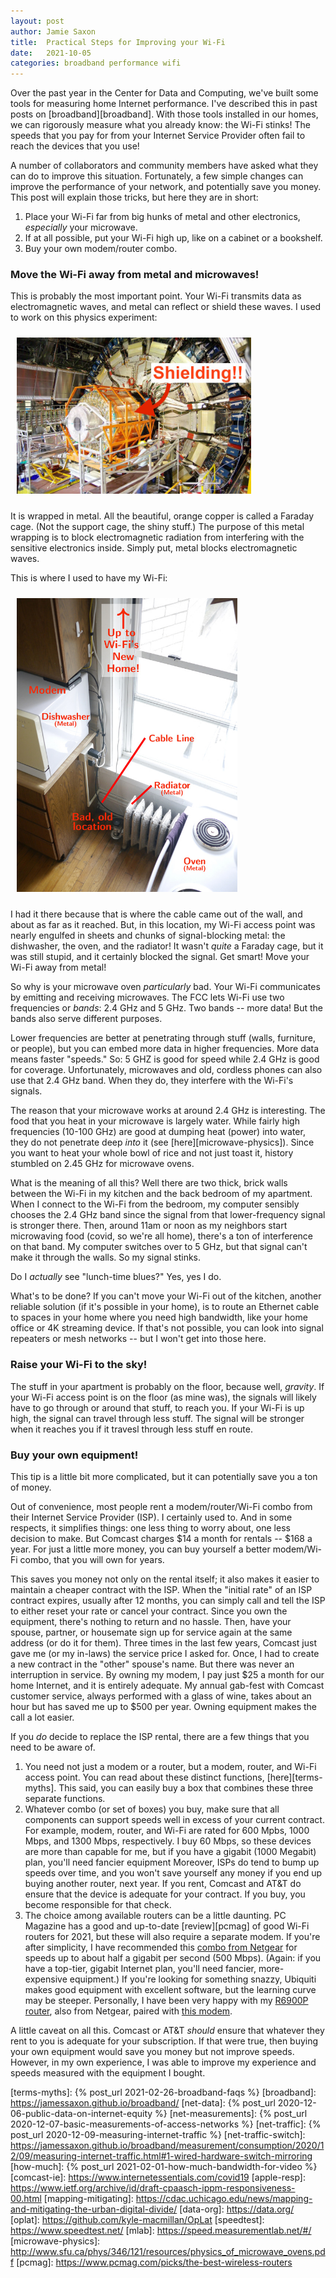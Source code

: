 ```yaml
---
layout: post
author: Jamie Saxon
title:  Practical Steps for Improving your Wi-Fi
date:   2021-10-05
categories: broadband performance wifi
---
```


Over the past year in the Center for Data and Computing, 
  we've built some tools for measuring home Internet performance.
I've described this in past posts on [broadband][broadband].
With those tools installed in our homes,
  we can rigorously measure what you already know:
  the Wi-Fi stinks!
The speeds that you pay for from your Internet Service Provider
  often fail to reach the devices that you use!

A number of collaborators and community members have asked
  what they can do to improve this situation.
Fortunately, a few simple changes
  can improve the performance of your network,
  and potentially save you money.
This post will explain those tricks,
  but here they are in short:

1. Place your Wi-Fi far from big hunks of metal and other electronics, _especially_ your microwave.
2. If at all possible, put your Wi-Fi high up, like on a cabinet or a bookshelf.
3. Buy your own modem/router combo.

### Move the Wi-Fi away from metal and microwaves!

This is probably the most important point.
Your Wi-Fi transmits data as electromagnetic waves,
  and metal can reflect or shield these waves.
I used to work on this physics experiment:

<img src="/assets/img/trt_annotated.jpg" alt="Transition Radiation Tracker" style="padding:10px" height=250px class=center />

It is wrapped in metal.
All the beautiful, orange copper is called a Faraday cage.
(Not the support cage, the shiny stuff.)
The purpose of this metal wrapping 
  is to block electromagnetic radiation
  from interfering with the sensitive electronics inside.
Simply put, metal blocks electromagnetic waves.

This is where I used to have my Wi-Fi:

<img src="/assets/img/wifi_placement.jpg" alt="Old placement" style="padding:10px" height=470px class=center />

I had it there because that is where the cable came out of the wall,
  and about as far as it reached.
But, in this location, my Wi-Fi access point
  was nearly engulfed in sheets and chunks of signal-blocking metal:
  the dishwasher, the oven, and the radiator!
It wasn't _quite_ a Faraday cage, but it was still stupid,
  and it certainly blocked the signal.
Get smart!  Move your Wi-Fi away from metal!

So why is your microwave oven _particularly_ bad.
Your Wi-Fi communicates by emitting and receiving microwaves.
The FCC lets Wi-Fi use two frequencies or _bands_:
  2.4&nbsp;GHz and 5&nbsp;GHz.
Two bands -- more data!
But the bands also serve different purposes.

Lower frequencies are better at penetrating through stuff
  (walls, furniture, or people),
  but you can embed more data in higher frequencies.
More data means faster "speeds."
So: 5&nbsp;GHZ is good for speed
  while 2.4&nbsp;GHz is good for coverage.
Unfortunately,
  microwaves and old, cordless phones 
  can also use that 2.4&nbsp;GHz band.
When they do, they interfere with the Wi-Fi's signals.

The reason that your 
  microwave works at around 2.4 GHz is interesting.
The food that you heat in your microwave is largely water.
While fairly high frequencies (10-100&nbsp;GHz)
  are good at dumping heat (power) into water,
  they do not penetrate deep _into_ it (see [here][microwave-physics]).
Since you want to heat your whole bowl of rice
  and not just toast it,
  history stumbled on 2.45&nbsp;GHz for microwave ovens.

What is the meaning of all this?
Well there are two thick, brick walls
  between the Wi-Fi in my kitchen
  and the back bedroom of my apartment.
When I connect to the Wi-Fi from the bedroom,
  my computer sensibly chooses the 2.4&nbsp;GHz band 
  since the signal from that lower-frequency signal
  is stronger there.
Then, around 11am or noon
  as my neighbors start microwaving food (covid, so we're all home),
  there's a ton of interference on that band.
My computer switches over to 5&nbsp;GHz, 
  but that signal can't make it through the walls.
So my signal stinks.

Do I _actually_ see "lunch-time blues?"
Yes, yes I do.

What's to be done?
If you can't move your Wi-Fi out of the kitchen,
  another reliable solution
  (if it's possible in your home),
  is to route an Ethernet cable to spaces
    in your home where you need high bandwidth,
    like your home office or 4K streaming device.
If that's not possible, you can look
  into signal repeaters or mesh networks -- 
  but I won't get into those here.

### Raise your Wi-Fi to the sky!

The stuff in your apartment is probably on the floor,
  because well, _gravity_.
If your Wi-Fi access point is on the floor (as mine was),
  the signals will likely have to go through or around that stuff,
  to reach you.
If your Wi-Fi is up high, 
  the signal can travel through less stuff.
The signal will be stronger when it reaches you
  if it travesl through less stuff en route.

### Buy your own equipment!

This tip is a little bit more complicated,
  but it can potentially save you a ton of money.

Out of convenience,
  most people rent a modem/router/Wi-Fi combo
  from their Internet Service Provider (ISP).
I certainly used to.
And in some respects, it simplifies things:
  one less thing to worry about,
  one less decision to make.
But Comcast charges $14 a month for rentals -- $168 a year.
For just a little more money, 
  you can buy yourself a better modem/Wi-Fi combo, 
  that you will own for years.

This saves you money not only on the rental itself;
  it also makes it easier to maintain a cheaper contract with the ISP.
When the "initial rate" of an ISP contract expires,
  usually after 12 months,
  you can simply call and tell the ISP
  to either reset your rate or cancel your contract.
Since you own the equipment,
  there's nothing to return and no hassle.
Then, have your spouse, partner, or housemate 
  sign up for service again at the same address
  (or do it for them).
Three times in the last few years,
  Comcast just gave me (or my in-laws) the service price I asked for.
Once, 
  I had to create a new contract in the "other" spouse's name.
But there was never an interruption in service.
By owning my modem, I pay just $25 a month
  for our home Internet, and it is entirely adequate.
My annual gab-fest with Comcast customer service,
  always performed with a glass of wine,
  takes about an hour but has saved me up to $500 per year.
Owning equipment makes the call a lot easier.

If you _do_ decide to replace the ISP rental,
  there are a few things that you need to be aware of.
1. You need not just a modem or a router,
     but a modem, router, and Wi-Fi access point.
   You can read about these distinct functions, [here][terms-myths].
   This said, you can easily buy a box that combines these three separate functions.
2. Whatever combo (or set of boxes) you buy,
    make sure that all components can support speeds
    well in excess of your current contract.
   For example, modem, router, and Wi-Fi
     are rated for 600 Mpbs, 1000 Mbps, and 1300 Mbps,
     respectively.
   I buy 60 Mbps, so these devices are more than capable
     for me, but if you have a gigabit (1000 Megabit)
     plan, you'll need fancier equipment
   Moreover, ISPs do tend to bump up speeds over time, and 
     you won't save yourself any money
     if you end up buying another router, next year.
   If you rent, 
     Comcast and AT&T do ensure that the device
     is adequate for your contract.
   If you buy, you become responsible for that check.
3. The choice among available routers can be a little daunting.
   PC Magazine has a good and up-to-date
    [review][pcmag] of good Wi-Fi routers for 2021, 
    but these will also require a separate modem.
   If you're after simplicity, I have recommended
     this [combo from Netgear][netgear]
     for speeds up to about half a gigabit per second (500&nbsp;Mbps).
   (Again: if you have a top-tier, gigabit Internet plan,
    you'll need fancier, more-expensive equipment.)
   If you're looking for something snazzy,
     Ubiquiti makes good equipment with excellent software,
     but the learning curve may be steeper.
   Personally, I have been very happy with my [R6900P router][my-router],
     also from Netgear, paired with [this modem][my-modem].

A little caveat on all this.
Comcast or AT&T _should_
  ensure that whatever they rent to you is adequate for your subscription.
If that were true, then buying your own equipment
  would save you money but not improve speeds.
However, in my own experience,
  I was able to improve my experience and speeds measured 
  with the equipment I bought.


[my-modem]:           https://www.amazon.com/gp/product/B06XH46MWW/
[my-router]:          https://www.amazon.com/gp/product/B07C65K9H9/
[netgear]:            https://www.amazon.com/NETGEAR-Nighthawk-Certified-Xfinity-Spectrum/dp/B00ZUPOF7Y/
[terms-myths]:        {% post_url 2021-02-26-broadband-faqs %}
[broadband]:          https://jamessaxon.github.io/broadband/
[net-data]:           {% post_url 2020-12-06-public-data-on-internet-equity %}
[net-measurements]:   {% post_url 2020-12-07-basic-measurements-of-access-networks %}
[net-traffic]:        {% post_url 2020-12-09-measuring-internet-traffic %}
[net-traffic-switch]: https://jamessaxon.github.io/broadband/measurement/consumption/2020/12/09/measuring-internet-traffic.html#1-wired-hardware-switch-mirroring
[how-much]:           {% post_url 2021-02-01-how-much-bandwidth-for-video %}
[comcast-ie]:         https://www.internetessentials.com/covid19
[apple-resp]:         https://www.ietf.org/archive/id/draft-cpaasch-ippm-responsiveness-00.html
[mapping-mitigating]: https://cdac.uchicago.edu/news/mapping-and-mitigating-the-urban-digital-divide/
[data-org]:           https://data.org/
[oplat]:              https://github.com/kyle-macmillan/OpLat
[speedtest]:          https://www.speedtest.net/
[mlab]:               https://speed.measurementlab.net/#/
[microwave-physics]:  http://www.sfu.ca/phys/346/121/resources/physics_of_microwave_ovens.pdf
[pcmag]:              https://www.pcmag.com/picks/the-best-wireless-routers


